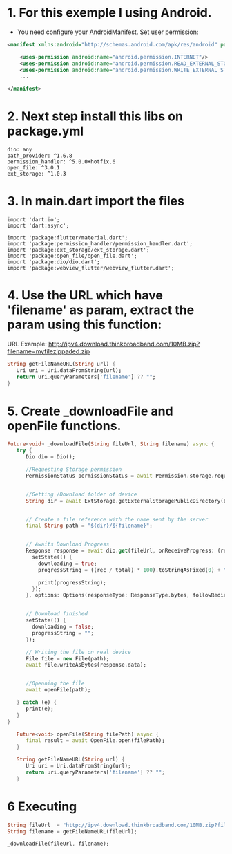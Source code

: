 # 1. For this exemple I using Android. 
* You need configure your AndroidManifest. Set user permission:
```xml
<manifest xmlns:android="http://schemas.android.com/apk/res/android" package="com.example.your_packge">

    <uses-permission android:name="android.permission.INTERNET"/>
    <uses-permission android:name="android.permission.READ_EXTERNAL_STORAGE"/>
    <uses-permission android:name="android.permission.WRITE_EXTERNAL_STORAGE" />
    ...

</manifest>
```

# 2. Next step install this libs on package.yml
```
dio: any
path_provider: ^1.6.8
permission_handler: ^5.0.0+hotfix.6
open_file: ^3.0.1
ext_storage: ^1.0.3
```

# 3. In main.dart import the files
```
import 'dart:io';
import 'dart:async';

import 'package:flutter/material.dart';
import 'package:permission_handler/permission_handler.dart';
import 'package:ext_storage/ext_storage.dart';
import 'package:open_file/open_file.dart';
import 'package:dio/dio.dart';
import 'package:webview_flutter/webview_flutter.dart'; 
```

# 4. Use the URL which have 'filename' as param, extract the param using this function:

URL Example: http://ipv4.download.thinkbroadband.com/10MB.zip?filename=myfilezippaded.zip

```dart
String getFileNameURL(String url) {
   Uri uri = Uri.dataFromString(url);
   return uri.queryParameters['filename'] ?? "";
}
```

# 5. Create _downloadFile and openFile functions.
```dart
Future<void> _downloadFile(String fileUrl, String filename) async {
   try {
      Dio dio = Dio();

      //Requesting Storage permission
      PermissionStatus permissionStatus = await Permission.storage.request();


      //Getting /Download folder of device
      String dir = await ExtStorage.getExternalStoragePublicDirectory(ExtStorage.DIRECTORY_DOWNLOADS);


      // Create a file reference with the name sent by the server
      final String path = "${dir}/${filename}";


      // Awaits Download Progress
      Response response = await dio.get(fileUrl, onReceiveProgress: (rec, total) {
        setState(() {
          downloading = true;
          progressString = ((rec / total) * 100).toStringAsFixed(0) + "%";

          print(progressString);
        });
      }, options: Options(responseType: ResponseType.bytes, followRedirects: false,receiveTimeout: 0));


      // Download finished
      setState(() {
        downloading = false;
        progressString = "";
      });

      // Writing the file on real device
      File file = new File(path);
      await file.writeAsBytes(response.data);


      //Openning the file
      await openFile(path);

   } catch (e) {
      print(e);
   }
}

   Future<void> openFile(String filePath) async {
      final result = await OpenFile.open(filePath);
   }

   String getFileNameURL(String url) {
      Uri uri = Uri.dataFromString(url);
      return uri.queryParameters['filename'] ?? "";
   }
```

# 6 Executing
```dart
String fileUrl  = "http://ipv4.download.thinkbroadband.com/10MB.zip?filename=myfilezippaded.zip";
String filename = getFileNameURL(fileUrl);

_downloadFile(fileUrl, filename);
```




